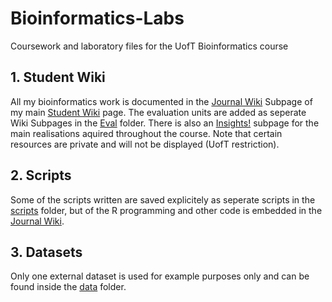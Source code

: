 # Bioinformatics-Labs
Coursework and laboratory files for the UofT Bioinformatics course

## 1. Student Wiki

All my bioinformatics work is documented in the [Journal Wiki](https://github.com/PsiPhiTheta/Bioinformatics-Labs/blob/master/StudentWiki/User-Thomas%20Hollis/Journal.wiki) Subpage of my main [Student Wiki](https://github.com/PsiPhiTheta/Bioinformatics-Labs/blob/master/StudentWiki/User:Thomas%20Hollis.wiki) page. The evaluation units are added as seperate Wiki Subpages in the [Eval](https://github.com/PsiPhiTheta/Bioinformatics-Labs/tree/master/StudentWiki/User-Thomas%20Hollis/Evals) folder. There is also an [Insights!](https://github.com/PsiPhiTheta/Bioinformatics-Labs/blob/master/StudentWiki/User-Thomas%20Hollis/insights!.wiki) subpage for the main realisations aquired throughout the course. Note that certain resources are private and will not be displayed (UofT restriction). 

## 2. Scripts

Some of the scripts written are saved explicitely as seperate scripts in the [scripts](https://github.com/PsiPhiTheta/Bioinformatics-Labs/tree/master/scripts) folder, but of the R programming and other code is embedded in the [Journal Wiki](https://github.com/PsiPhiTheta/Bioinformatics-Labs/blob/master/StudentWiki/User-Thomas%20Hollis/Journal.wiki).

## 3. Datasets

Only one external dataset is used for example purposes only and can be found inside the [data](https://github.com/PsiPhiTheta/Bioinformatics-Labs/blob/master/data) folder.

